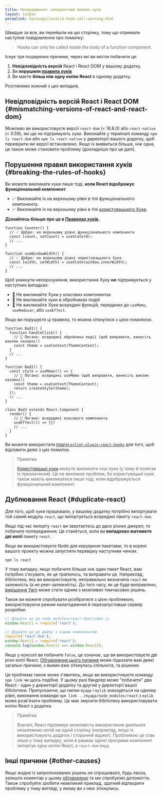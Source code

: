 ```yaml
---
title: Попередження: некоректний виклик хука
layout: single
permalink: warnings/invalid-hook-call-warning.html
---
```


Швидше за все, ви перейшли на цю сторінку, тому що отримали наступне повідомлення про помилку:

> Hooks can only be called inside the body of a function component.

Існує три поширених причини, через які ви могли побачити це:

1. **Невідповідність версій** React і React DOM у вашому додатку.
2. Ви **порушили [правила хуків](/docs/hooks-rules.html)**
3. Ви маєте **більш ніж одну копію React** в одному додатку.

Розглянемо кожний з цих випадків.

## Невідповідність версій React і React DOM {#mismatching-versions-of-react-and-react-dom}

Можливо ви використовуєте версії `react-dom` (< 16.8.0) або `react-native` (< 0.59), які ще не підтримують хуки. Виконайте у терміналі команду `npm ls react-dom` або `npm ls react-native` у директорії вашого додатку, щоб перевірити які версії встановлено. Якщо їх виявиться більше, ніж одна, це також може становити проблему (докладніше про це далі).

## Порушення правил використання хуків {#breaking-the-rules-of-hooks}

Ви можете викликати хуки лише тоді, **коли React відображує функціональний компонент**:

* ✅ Викликайте їх на верхньому рівні в тілі функціонального компонента.
* ✅ Викликайте їх на верхньому рівні в тілі [користувацького Хука](/docs/hooks-custom.html).

**Дізнайтесь більше про це в [Правилах хуків](/docs/hooks-rules.html).**

```js{2-3,8-9}
function Counter() {
  // ✅ Добре: на верхньому рівні функціонального компонента
  const [count, setCount] = useState(0);
  // ...
}

function useWindowWidth() {
  // ✅ Добре: на верхньому рівні користувацького Хука
  const [width, setWidth] = useState(window.innerWidth);
  // ...
}
```

Щоб уникнути непорозуміння, використання Хуку **не** підтримується у наступних випадках:

* 🔴 Не викликайте Хуки у класових компонентах
* 🔴 Не викликайте хуки в обробниках подій
* 🔴 Не викликайте Хуки всередині функцій, переданих до `useMemo`, `useReducer`, або `useEffect`.

Якщо ви порушуєте ці правила, то можна зіткнутися з цією помилкою.

```js{3-4,11-12,20-21}
function Bad1() {
  function handleClick() {
    // 🔴 Погано: всередині обробника події (щоб виправити, винесіть виклик назовні!)
    const theme = useContext(ThemeContext);
  }
  // ...
}

function Bad2() {
  const style = useMemo(() => {
    // 🔴 Погано: всередині useMemo (щоб виправити, винесіть виклик назовні!)
    const theme = useContext(ThemeContext);
    return createStyle(theme);
  });
  // ...
}

class Bad3 extends React.Component {
  render() {
    // 🔴 Погано: всередині класового компонента
    useEffect(() => {})
    // ...
  }
}
```

Ви можете використати [плагін `eslint-plugin-react-hooks`](https://www.npmjs.com/package/eslint-plugin-react-hooks) для того, щоб відловити деякі з цих помилок.

>Примітка
>
>[Користувацькі хуки](/docs/hooks-custom.html) *можуть* викликати інші хуки (у тому й полягає їх призначення). Це не викликає проблем, бо користувацькі хуки також мають викликатися лише тоді, коли відображується функціональний компонент.

## Дублювання React {#duplicate-react}

Для того, щоб хуки працювали, у вашому додатку потрібно імпортувати той самий модуль `react`, що імпортується всередині пакету `react-dom`.

Якщо під час імпорту `react` ви звертаєтесь до двох різних джерел, то побачите попередження. Це станеться, коли ви **випадково матимете дві копії** пакету `react`.

Якщо ви використовуєте Node для керування пакетами, то в корені вашого проекту можна запустити перевірку наступним чином:

    npm ls react

У тому випадку, якщо побачите більше ніж один пакет React, вам потрібно з'ясувати, як це трапилось, та виправити це. Наприклад, бібліотека, яку ви використовуєте, неправильно визначила `react` як залежність (а не peer-залежність). До того часу, як це буде виправлено, [вирішення Yarn](https://yarnpkg.com/lang/en/docs/selective-version-resolutions/) може стати одним з можливих тимчасових рішень.

Також ви можете спробувати розібратися з цією проблемою, використовуючи режим налагодження й перезапустивши сервер розробки:

```js
// Додайте це до node_modules/react-dom/index.js
window.React1 = require('react');

// Додайте це до файлу з вашим компонентом
require('react-dom');
window.React2 = require('react');
console.log(window.React1 === window.React2);
```

Якщо у консолі ви побачите `false`, це означає, що ви використовуєте дві різні копії React. [Обговорення цього питання](https://github.com/facebook/react/issues/13991) може підказати вам деякі загальні причини, з якими вже зіткнулась спільнота, та рішення.

Ця проблема також може з'явитись, якщо ви використовуєте команду `npm link` чи щось подібне. У цьому разі бандлер може "побачити" два React - один у директорії додатку та другий у директорії вашої бібліотеки. Припускаючи, що папки `myapp` і `mylib` знаходяться на одному рівні, виконання команди `npm link ../myapp/node_modules/react` з `mylib` може розв'язати проблему. Це має змусити бібліотеку використовувати копію React з додатка.

>Примітка
>
>Взагалі, React підтримує можливість використання декількох незалежних копій на одній сторінці (наприклад, якщо їх використовують додаток і сторонній віджет). Проблемою це стає лише у тому випадку, коли в рамках однієї програми компонент імпортує одну копію React, а `react-dom` іншу.

## Інші причини {#other-causes}

Якщо жодне із запропонованих рішень не спрацювало, будь ласка, залиште коментар у цьому [обговоренні](https://github.com/facebook/react/issues/13991) та ми спробуємо допомогти. Також спробуйте зробити невеликий приклад, здатний відтворити проблему у тому вигляді, у якому ви з нею зіткнулись.
